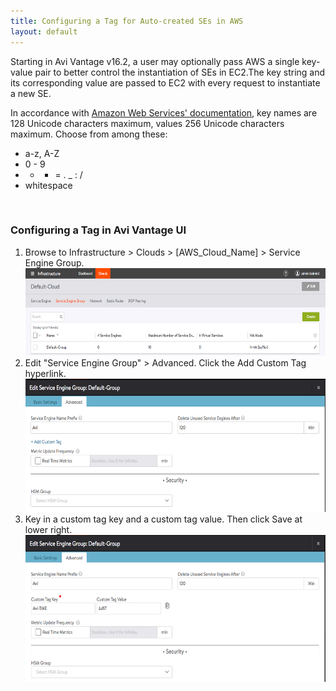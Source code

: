 ```yaml
---
title: Configuring a Tag for Auto-created SEs in AWS
layout: default
---
```

Starting in Avi Vantage v16.2, a user may optionally pass AWS a single key-value pair to better control the instantiation of SEs in EC2.The key string and its corresponding value are passed to EC2 with every request to instantiate a new SE.

In accordance with <a href="http://docs.aws.amazon.com/awsaccountbilling/latest/aboutv2/allocation-tag-restrictions.html">Amazon Web Services' documentation</a>, key names are 128 Unicode characters maximum, values 256 Unicode characters maximum. Choose from among these:

* a-z, A-Z
* 0 - 9
* + - = . _ : /
* whitespace

 

### Configuring a Tag in Avi Vantage UI

1. Browse to Infrastructure > Clouds > [AWS_Cloud_Name] > Service Engine Group.<a href="img/FIRST.png"><br> <img src="img/FIRST.png" alt="FIRST" width="600" height="140"><br> </a>
1. Edit "Service Engine Group" > Advanced. Click the Add Custom Tag hyperlink.
<a href="img/SECOND.png"><img src="img/SECOND.png" alt="SECOND" width="600" height="213"><br> </a>
1. Key in a custom tag key and a custom tag value. Then click Save at lower right.
<a href="img/THIRD.png"><img src="img/THIRD.png" alt="THIRD" width="600" height="235"></a>